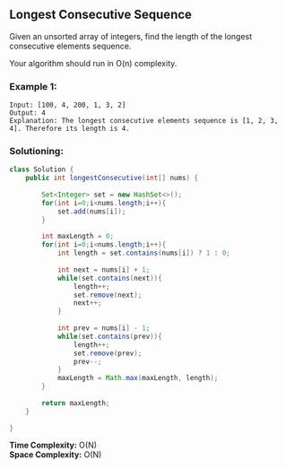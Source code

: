## Longest Consecutive Sequence

Given an unsorted array of integers, find the length of the longest consecutive elements sequence.

Your algorithm should run in O(n) complexity.

### Example 1:
```
Input: [100, 4, 200, 1, 3, 2]
Output: 4
Explanation: The longest consecutive elements sequence is [1, 2, 3, 4]. Therefore its length is 4.
```


 ### Solutioning:


```java
class Solution {
    public int longestConsecutive(int[] nums) {
        
        Set<Integer> set = new HashSet<>();
        for(int i=0;i<nums.length;i++){
            set.add(nums[i]);
        }
        
        int maxLength = 0;
        for(int i=0;i<nums.length;i++){
            int length = set.contains(nums[i]) ? 1 : 0;
            
            int next = nums[i] + 1;
            while(set.contains(next)){
                length++;
                set.remove(next);
                next++;
            }
            
            int prev = nums[i] - 1;
            while(set.contains(prev)){
                length++;
                set.remove(prev);
                prev--;
            }
            maxLength = Math.max(maxLength, length);
        }
        
        return maxLength;
    }
    
}
```  
**Time Complexity:** O(N)  
**Space Complexity:**  O(N) 

